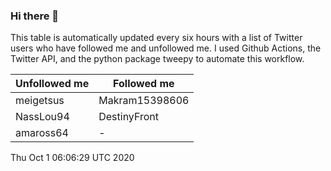 ### Hi there 👋

This table is automatically updated every six hours with a list of Twitter users who have followed me and unfollowed me. I used Github Actions, the Twitter API, and the python package tweepy to automate this workflow.

| Unfollowed me |  Followed me |
| --- | --- |
|meigetsus|Makram15398606|
|NassLou94|DestinyFront|
|amaross64|-|
Thu Oct  1 06:06:29 UTC 2020
